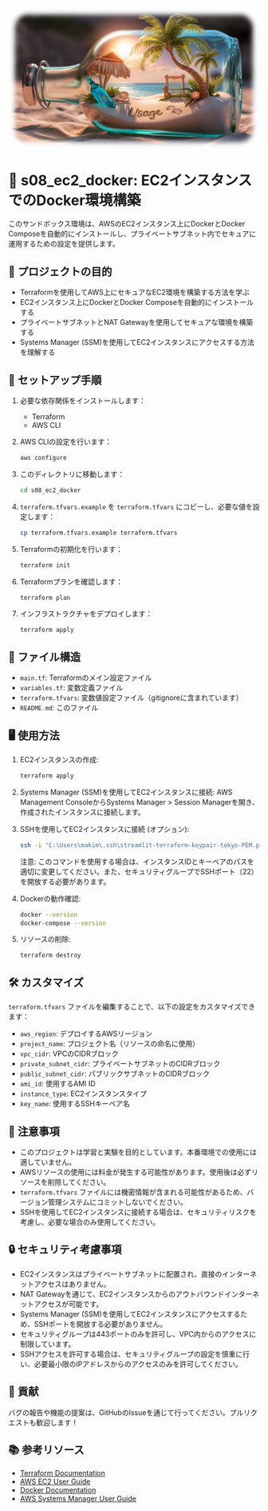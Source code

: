 ![Architecture Diagram](https://raw.githubusercontent.com/Sunwood-ai-labs/aws-terraform-sandbox/main/docs/USAGE_03.png)

# 🐳 s08_ec2_docker: EC2インスタンスでのDocker環境構築

このサンドボックス環境は、AWSのEC2インスタンス上にDockerとDocker Composeを自動的にインストールし、プライベートサブネット内でセキュアに運用するための設定を提供します。

## 🎯 プロジェクトの目的

- Terraformを使用してAWS上にセキュアなEC2環境を構築する方法を学ぶ
- EC2インスタンス上にDockerとDocker Composeを自動的にインストールする
- プライベートサブネットとNAT Gatewayを使用してセキュアな環境を構築する
- Systems Manager (SSM)を使用してEC2インスタンスにアクセスする方法を理解する

## 🚀 セットアップ手順

1. 必要な依存関係をインストールします：
   - Terraform
   - AWS CLI

2. AWS CLIの設定を行います：
   ```bash
   aws configure
   ```

3. このディレクトリに移動します：
   ```bash
   cd s08_ec2_docker
   ```

4. `terraform.tfvars.example` を `terraform.tfvars` にコピーし、必要な値を設定します：
   ```bash
   cp terraform.tfvars.example terraform.tfvars
   ```

5. Terraformの初期化を行います：
   ```bash
   terraform init
   ```

6. Terraformプランを確認します：
   ```bash
   terraform plan
   ```

7. インフラストラクチャをデプロイします：
   ```bash
   terraform apply
   ```

## 📁 ファイル構造

- `main.tf`: Terraformのメイン設定ファイル
- `variables.tf`: 変数定義ファイル
- `terraform.tfvars`: 変数値設定ファイル（gitignoreに含まれています）
- `README.md`: このファイル

## 🖥️ 使用方法

1. EC2インスタンスの作成:
   ```bash
   terraform apply
   ```

2. Systems Manager (SSM)を使用してEC2インスタンスに接続:
   AWS Management ConsoleからSystems Manager > Session Managerを開き、作成されたインスタンスに接続します。

3. SSHを使用してEC2インスタンスに接続 (オプション):
   ```bash
   ssh -i "C:\Users\makim\.ssh\streamlit-terraform-keypair-tokyo-PEM.pem" ubuntu@i-0f9cd7c06ab7abeea
   ```
   注意: このコマンドを使用する場合は、インスタンスIDとキーペアのパスを適切に変更してください。また、セキュリティグループでSSHポート（22）を開放する必要があります。

4. Dockerの動作確認:
   ```bash
   docker --version
   docker-compose --version
   ```

5. リソースの削除:
   ```bash
   terraform destroy
   ```

## 🛠️ カスタマイズ

`terraform.tfvars` ファイルを編集することで、以下の設定をカスタマイズできます：

- `aws_region`: デプロイするAWSリージョン
- `project_name`: プロジェクト名（リソースの命名に使用）
- `vpc_cidr`: VPCのCIDRブロック
- `private_subnet_cidr`: プライベートサブネットのCIDRブロック
- `public_subnet_cidr`: パブリックサブネットのCIDRブロック
- `ami_id`: 使用するAMI ID
- `instance_type`: EC2インスタンスタイプ
- `key_name`: 使用するSSHキーペア名

## 📝 注意事項

- このプロジェクトは学習と実験を目的としています。本番環境での使用には適していません。
- AWSリソースの使用には料金が発生する可能性があります。使用後は必ずリソースを削除してください。
- `terraform.tfvars` ファイルには機密情報が含まれる可能性があるため、バージョン管理システムにコミットしないでください。
- SSHを使用してEC2インスタンスに接続する場合は、セキュリティリスクを考慮し、必要な場合のみ使用してください。

## 🔒 セキュリティ考慮事項

- EC2インスタンスはプライベートサブネットに配置され、直接のインターネットアクセスはありません。
- NAT Gatewayを通じて、EC2インスタンスからのアウトバウンドインターネットアクセスが可能です。
- Systems Manager (SSM)を使用してEC2インスタンスにアクセスするため、SSHポートを開放する必要がありません。
- セキュリティグループは443ポートのみを許可し、VPC内からのアクセスに制限しています。
- SSHアクセスを許可する場合は、セキュリティグループの設定を慎重に行い、必要最小限のIPアドレスからのアクセスのみを許可してください。

## 🤝 貢献

バグの報告や機能の提案は、GitHubのIssueを通じて行ってください。プルリクエストも歓迎します！

## 📚 参考リソース

- [Terraform Documentation](https://www.terraform.io/docs/index.html)
- [AWS EC2 User Guide](https://docs.aws.amazon.com/AWSEC2/latest/UserGuide/concepts.html)
- [Docker Documentation](https://docs.docker.com/)
- [AWS Systems Manager User Guide](https://docs.aws.amazon.com/systems-manager/latest/userguide/what-is-systems-manager.html)
